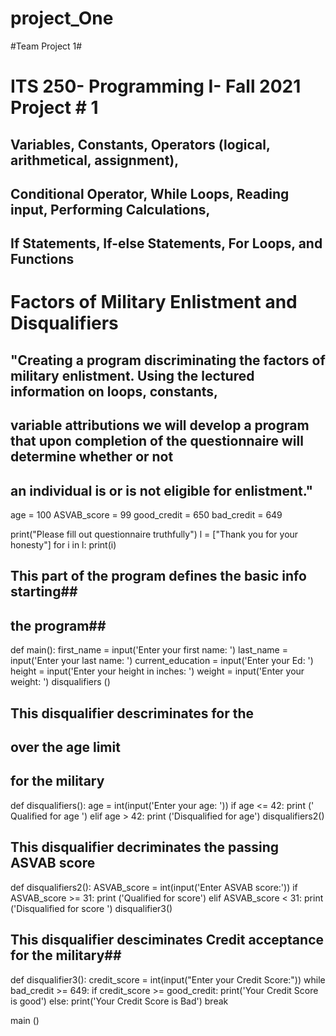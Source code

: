 # project_One
#Team Project 1#
# ITS 250- Programming I- Fall 2021 Project # 1
## Variables, Constants, Operators (logical, arithmetical, assignment),
## Conditional Operator, While Loops, Reading input, Performing Calculations,
## If Statements, If-else Statements, For Loops, and Functions

# Factors of Military Enlistment and Disqualifiers
## "Creating a program discriminating the factors of military enlistment. Using the lectured information on loops, constants, 
##  variable attributions we will develop a program that upon completion of the questionnaire will determine whether or not 
## an individual is or is not eligible for enlistment." 
age = 100
ASVAB_score = 99
good_credit = 650
bad_credit = 649

print("Please fill out questionnaire truthfully")
l = ["Thank you for your honesty"]
for i in l:
    print(i)

## This part of the program defines the basic info starting##
## the program##
def main():
    first_name = input('Enter your first name: ')
    last_name = input('Enter your last name: ')
    current_education = input('Enter your Ed: ')
    height = input('Enter your height in inches: ')
    weight = input('Enter your weight: ')
    disqualifiers ()

## This disqualifier descriminates for the
## over the age limit
## for the military
def disqualifiers():
    age = int(input('Enter your age: ')) 
    if age <= 42:
        print (' Qualified for age ')
    elif age > 42:
        print ('Disqualified for age')
    disqualifiers2()

## This disqualifier decriminates the passing ASVAB score
def disqualifiers2():
    ASVAB_score = int(input('Enter ASVAB score:'))
    if ASVAB_score >= 31:
        print ('Qualified for score')
    elif ASVAB_score < 31:
        print ('Disqualified for score ')
    disqualifier3()
    
## This disqualifier desciminates Credit acceptance for the military##
def disqualifier3():
    credit_score = int(input("Enter your Credit Score:"))
    while bad_credit >= 649:
        if credit_score >= good_credit:
            print('Your Credit Score is good')
        else: 
            print('Your Credit Score is Bad')
        break
        
main ()
